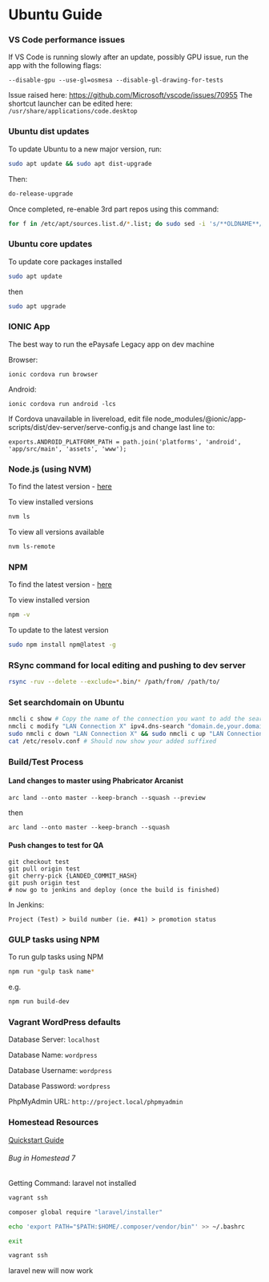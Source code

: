# Ubuntu Guide

### VS Code performance issues
If VS Code is running slowly after an update, possibly GPU issue, run the app with the following flags:
```
--disable-gpu --use-gl=osmesa --disable-gl-drawing-for-tests
```
Issue raised here: https://github.com/Microsoft/vscode/issues/70955
The shortcut launcher can be edited here: `/usr/share/applications/code.desktop`

### Ubuntu dist updates
To update Ubuntu to a new major version, run:
```sh
sudo apt update && sudo apt dist-upgrade
```
Then:
```sh
do-release-upgrade
```
Once completed, re-enable 3rd part repos using this command:
```sh
for f in /etc/apt/sources.list.d/*.list; do sudo sed -i 's/**OLDNAME**/**NEWNAME**/g' $f; sudo sed -i 's/^# \(.*disabled on upgrade to.*\)/\1/g' $f;done
```

### Ubuntu core updates
To update core packages installed
```sh
sudo apt update
```
then
```sh
sudo apt upgrade
```

### IONIC App
The best way to run the ePaysafe Legacy app on dev machine

Browser:
```
ionic cordova run browser
```

Android:
```
ionic cordova run android -lcs
```

If Cordova unavailable in livereload, edit file node_modules/@ionic/app-scripts/dist/dev-server/serve-config.js and change last line to:
```
exports.ANDROID_PLATFORM_PATH = path.join('platforms', 'android', 'app/src/main', 'assets', 'www');
```

### Node.js (using NVM)
To find the latest version - [here](https://nodejs.org/en/)

To view installed versions
```sh
nvm ls
```

To view all versions available
```sh
nvm ls-remote
```

### NPM
To find the latest version - [here](https://docs.npmjs.com/troubleshooting/try-the-latest-stable-version-of-npm)

To view installed version
```sh
npm -v
```

To update to the latest version
```sh
sudo npm install npm@latest -g
```

### RSync command for local editing and pushing to dev server

```sh
rsync -ruv --delete --exclude=*.bin/* /path/from/ /path/to/
```

### Set searchdomain on Ubuntu
```sh
nmcli c show # Copy the name of the connection you want to add the search suffixes
nmcli c modify "LAN Connection X" ipv4.dns-search "domain.de,your.domain.de"
sudo nmcli c down "LAN Connection X" && sudo nmcli c up "LAN Connection X"
cat /etc/resolv.conf # Should now show your added suffixed
```

### Build/Test Process
#### Land changes to master using Phabricator Arcanist

```
arc land --onto master --keep-branch --squash --preview
```
then
```
arc land --onto master --keep-branch --squash
```

#### Push changes to test for QA
```
git checkout test
git pull origin test
git cherry-pick {LANDED_COMMIT_HASH}
git push origin test
# now go to jenkins and deploy (once the build is finished)
```
In Jenkins:
```
Project (Test) > build number (ie. #41) > promotion status
```

### GULP tasks using NPM
To run gulp tasks using NPM
```sh
npm run *gulp task name*
```
e.g.
```sh
npm run build-dev
```

### Vagrant WordPress defaults
Database Server: `localhost`

Database Name: `wordpress`

Database Username: `wordpress`

Database Password: `wordpress`

PhpMyAdmin URL: `http://project.local/phpmyadmin`

### Homestead Resources
[Quickstart Guide](https://scotch.io/tutorials/getting-started-with-laravel-homestead)

###### Bug in Homestead 7
Getting Command: laravel not installed

```sh
vagrant ssh
```

```sh
composer global require "laravel/installer"
```

```sh
echo 'export PATH="$PATH:$HOME/.composer/vendor/bin"' >> ~/.bashrc
```

```sh
exit
```

```sh
vagrant ssh
```

laravel new will now work
